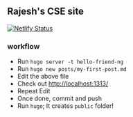 ## Rajesh's CSE site

[![Netlify Status](https://api.netlify.com/api/v1/badges/87759b62-bd29-4bcd-b54d-b7a44f3f9647/deploy-status)](https://app.netlify.com/sites/frosty-blackwell-087c02/deploys)

### workflow

- Run `hugo server -t hello-friend-ng`
- Run `hugo new posts/my-first-post.md`
- Edit the above file
- Check out [http://localhost:1313/](http://localhost:1313/)
- Repeat Edit
- Once done, commit and push
- Run `hugo`; It creates `public` folder!
